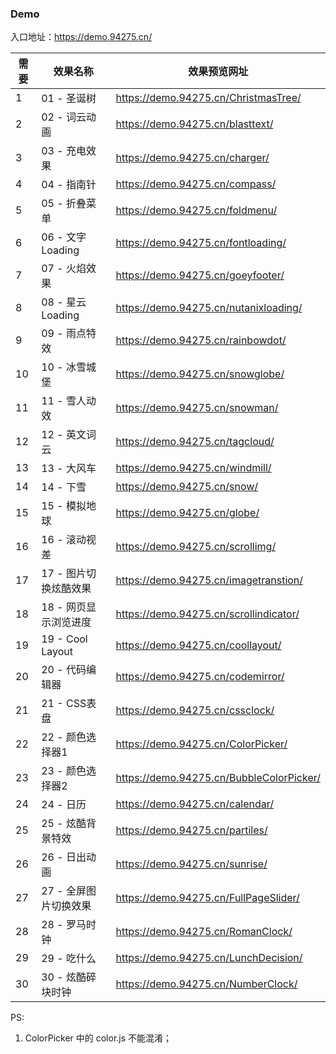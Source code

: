### Demo

入口地址：https://demo.94275.cn/

| 需要 | 效果名称 | 效果预览网址 |
| -------- | ------------ | ------------ |
| 1 | 01 - 圣诞树 | https://demo.94275.cn/ChristmasTree/ |
| 2 | 02 - 词云动画 | https://demo.94275.cn/blasttext/ |
| 3 | 03 - 充电效果 | https://demo.94275.cn/charger/ |
| 4 | 04 - 指南针 | https://demo.94275.cn/compass/ |
| 5 | 05 - 折叠菜单 | https://demo.94275.cn/foldmenu/ |
| 6 | 06 - 文字 Loading | https://demo.94275.cn/fontloading/ |
| 7 | 07 - 火焰效果 | https://demo.94275.cn/goeyfooter/ |
| 8 | 08 - 星云 Loading | https://demo.94275.cn/nutanixloading/ |
| 9 | 09 - 雨点特效 | https://demo.94275.cn/rainbowdot/ |
| 10 | 10 - 冰雪城堡 | https://demo.94275.cn/snowglobe/ |
| 11 | 11 - 雪人动效 | https://demo.94275.cn/snowman/ |
| 12 | 12 - 英文词云 | https://demo.94275.cn/tagcloud/ |
| 13 | 13 - 大风车 | https://demo.94275.cn/windmill/ |
| 14 | 14 - 下雪 | https://demo.94275.cn/snow/ |
| 15 | 15 - 模拟地球 | https://demo.94275.cn/globe/ |
| 16 | 16 - 滚动视差 | https://demo.94275.cn/scrollimg/ |
| 17 | 17 - 图片切换炫酷效果 | https://demo.94275.cn/imagetranstion/ |
| 18 | 18 - 网页显示浏览进度 | https://demo.94275.cn/scrollindicator/ |
| 19 | 19 - Cool Layout | https://demo.94275.cn/coollayout/ |
| 20 | 20 - 代码编辑器 | https://demo.94275.cn/codemirror/ |
| 21 | 21 - CSS表盘 | https://demo.94275.cn/cssclock/ |
| 22 | 22 - 颜色选择器1 | https://demo.94275.cn/ColorPicker/ |
| 23 | 23 - 颜色选择器2 | https://demo.94275.cn/BubbleColorPicker/ |
| 24 | 24 - 日历 | https://demo.94275.cn/calendar/ |
| 25 | 25 - 炫酷背景特效 | https://demo.94275.cn/partiles/ |
| 26 | 26 - 日出动画 | https://demo.94275.cn/sunrise/ |
| 27 | 27 - 全屏图片切换效果 | https://demo.94275.cn/FullPageSlider/ |
| 28 | 28 - 罗马时钟 | https://demo.94275.cn/RomanClock/ |
| 29 | 29 - 吃什么 | https://demo.94275.cn/LunchDecision/ |
| 30 | 30 - 炫酷碎块时钟 | https://demo.94275.cn/NumberClock/ |

PS:

1. ColorPicker 中的 color.js 不能混淆；

